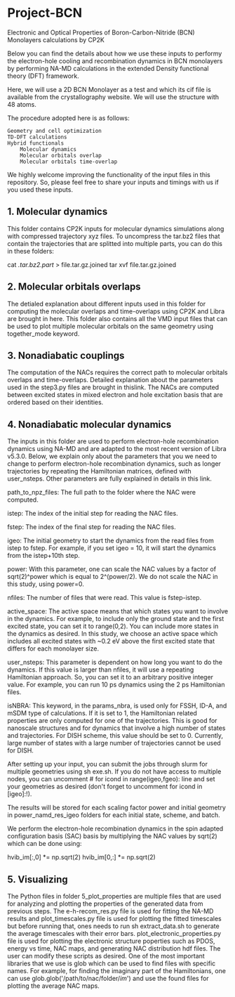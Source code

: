 # Project-BCN
Electronic and Optical Properties of Boron-Carbon-Nitride (BCN) Monolayers calculations by CP2K  


Below you can find the details about how we use these inputs to performy the electron-hole cooling and recombination dynamics in BCN monolayers by performing NA-MD calculations in the extended Density functional theory (DFT) framework.

Here, we will use a 2D BCN Monolayer as a test and which its cif file is available from the crystallography website. We will use the structure with 48 atoms.

The procedure adopted here is as follows:


    Geometry and cell optimization
    TD-DFT calculations
    Hybrid functionals
        Molecular dynamics
        Molecular orbitals overlap
        Molecular orbitals time-overlap

We highly welcome improving the functionality of the input files in this repository. So, please feel free to share your inputs and timings with us if you used these inputs.

## 1. Molecular dynamics

This folder contains CP2K inputs for molecular dynamics simulations along with compressed trajectory xyz files. To uncompress the tar.bz2 files that contain the trajectories that are splitted into multiple parts, you can do this in these folders:

cat *.tar.bz2.part* > file.tar.gz.joined
tar xvf file.tar.gz.joined

## 2. Molecular orbitals overlaps

The detialed explanation about different inputs used in this folder for computing the molecular overlaps and time-overlaps using CP2K and Libra are brought in here. This folder also contains all the VMD input files that can be used to plot multiple molecular orbitals on the same geometry using together_mode keyword.
## 3. Nonadiabatic couplings

The computation of the NACs requires the correct path to molecular orbitals overlaps and time-overlaps. Detailed explanation about the parameters used in the step3.py files are brought in thislink. The NACs are computed between excited states in mixed electron and hole excitation basis that are ordered based on their identities.
## 4. Nonadiabatic molecular dynamics

The inputs in this folder are used to perform electron-hole recombination dynamics using NA-MD and are adapted to the most recent version of Libra v5.3.0. Below, we explain only about the parameters that you we need to change to perform electron-hole recombination dynamics, such as longer trajectories by repeating the Hamiltonian matrices, defined with user_nsteps. Other parameters are fully explained in details in this link.

path_to_npz_files: The full path to the folder where the NAC were computed.

istep: The index of the initial step for reading the NAC files.

fstep: The index of the final step for reading the NAC files.

igeo: The initial geometry to start the dynamics from the read files from istep to fstep. For example, if you set igeo = 10, it will start the dynamics from the istep+10th step.

power: With this parameter, one can scale the NAC values by a factor of sqrt(2)^power which is equal to 2^(power/2). We do not scale the NAC in this study, using power=0.

nfiles: The number of files that were read. This value is fstep-istep.

active_space: The active space means that which states you want to involve in the dynamics. For example, to include only the ground state and the first excited state, you can set it to range(0,2). You can include more states in the dynamics as desired. In this study, we choose an active space which includes all excited states with ~0.2 eV above the first excited state that differs for each monolayer size.

user_nsteps: This parameter is dependent on how long you want to do the dynamics. If this value is larger than nfiles, it will use a repeating Hamiltonian approach. So, you can set it to an arbitrary positive integer value. For example, you can run 10 ps dynamics using the 2 ps Hamiltonian files.

isNBRA: This keyword, in the params_nbra, is used only for FSSH, ID-A, and mSDM type of calculations. If it is set to 1, the Hamiltonian related properties are only computed for one of the trajectories. This is good for nanoscale structures and for dynamics that involve a high number of states and trajectories. For DISH scheme, this value should be set to 0. Currently, large number of states with a large number of trajectories cannot be used for DISH.

After setting up your input, you can submit the jobs through slurm for multiple geometries using sh exe.sh. If you do not have access to multiple nodes, you can uncomment # for icond in range(igeo,fgeo): line and set your geometries as desired (don't forget to uncomment for icond in [igeo]:!).

The results will be stored for each scaling factor power and initial geometry in power_namd_res_igeo folders for each initial state, scheme, and batch.

We perform the electron-hole recombination dynamics in the spin adapted configuration basis (SAC) basis by multiplying the NAC values by sqrt(2) which can be done using:

hvib_im[:,0] *= np.sqrt(2)
hvib_im[0,:] *= np.sqrt(2)

## 5. Visualizing

The Python files in folder 5_plot_properties are multiple files that are used for analyzing and plotting the properties of the generated data from previous steps. The e-h-recom_res.py file is used for fitting the NA-MD results and plot_timescales.py file is used for plotting the fitted timescales but before running that, ones needs to run sh extract_data.sh to generate the average timescales with their error bars. plot_electronic_properties.py file is used for plotting the electronic structure poperties such as PDOS, energy vs time, NAC maps, and generating NAC distribution hdf files. The user can modify these scripts as desired. One of the most important libraries that we use is glob which can be used to find files with specific names. For example, for finding the imaginary part of the Hamiltonians, one can use glob.glob('/path/to/nac/folder/*im*') and use the found files for plotting the average NAC maps.
